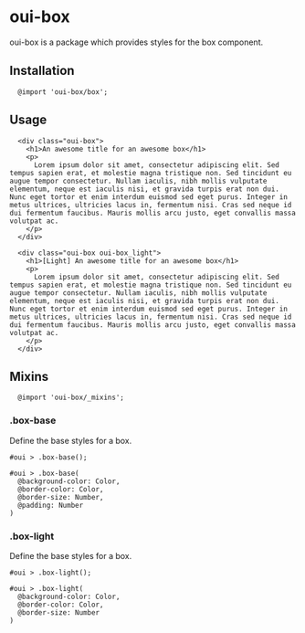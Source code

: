 # oui-box

<component-status cx-design="partial" ux="rc"></component-status>

oui-box is a package which provides styles for the box component.

## Installation

```less
  @import 'oui-box/box';
```

## Usage

```html:preview
  <div class="oui-box">
    <h1>An awesome title for an awesome box</h1>
    <p>
      Lorem ipsum dolor sit amet, consectetur adipiscing elit. Sed tempus sapien erat, et molestie magna tristique non. Sed tincidunt eu augue tempor consectetur. Nullam iaculis, nibh mollis vulputate elementum, neque est iaculis nisi, et gravida turpis erat non dui. Nunc eget tortor et enim interdum euismod sed eget purus. Integer in metus ultrices, ultricies lacus in, fermentum nisi. Cras sed neque id dui fermentum faucibus. Mauris mollis arcu justo, eget convallis massa volutpat ac.
    </p>
  </div>

  <div class="oui-box oui-box_light">
    <h1>[Light] An awesome title for an awesome box</h1>
    <p>
      Lorem ipsum dolor sit amet, consectetur adipiscing elit. Sed tempus sapien erat, et molestie magna tristique non. Sed tincidunt eu augue tempor consectetur. Nullam iaculis, nibh mollis vulputate elementum, neque est iaculis nisi, et gravida turpis erat non dui. Nunc eget tortor et enim interdum euismod sed eget purus. Integer in metus ultrices, ultricies lacus in, fermentum nisi. Cras sed neque id dui fermentum faucibus. Mauris mollis arcu justo, eget convallis massa volutpat ac.
    </p>
  </div>
```

## Mixins

```less
  @import 'oui-box/_mixins';
```

### .box-base

Define the base styles for a box.

```less
#oui > .box-base();
```

```less
#oui > .box-base(
  @background-color: Color,
  @border-color: Color,
  @border-size: Number,
  @padding: Number
)
```

### .box-light

Define the base styles for a box.

```less
#oui > .box-light();
```

```less
#oui > .box-light(
  @background-color: Color,
  @border-color: Color,
  @border-size: Number
)
```
